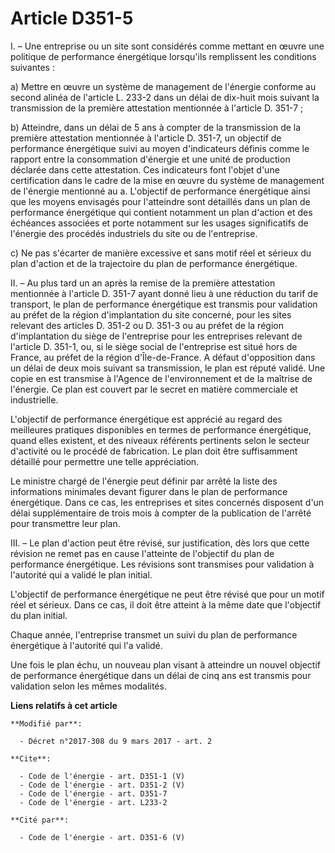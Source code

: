 # Article D351-5

I. – Une entreprise ou un site sont considérés comme mettant en œuvre une politique de performance énergétique lorsqu'ils
remplissent les conditions suivantes : 

a) Mettre en œuvre un système de management de l'énergie conforme au second alinéa de l'article L. 233-2 dans un délai de
dix-huit mois suivant la transmission de la première attestation mentionnée à l'article D. 351-7 ; 

b) Atteindre, dans un délai de 5 ans à compter de la transmission de la première attestation mentionnée à l'article D. 351-7,
un objectif de performance énergétique suivi au moyen d'indicateurs définis comme le rapport entre la consommation d'énergie
et une unité de production déclarée dans cette attestation. Ces indicateurs font l'objet d'une certification dans le cadre de
la mise en œuvre du système de management de l'énergie mentionné au a. L'objectif de performance énergétique ainsi que les
moyens envisagés pour l'atteindre sont détaillés dans un plan de performance énergétique qui contient notamment un plan
d'action et des échéances associées et porte notamment sur les usages significatifs de l'énergie des procédés industriels du
site ou de l'entreprise. 

c) Ne pas s'écarter de manière excessive et sans motif réel et sérieux du plan d'action et de la trajectoire du plan de
performance énergétique. 

II. – Au plus tard un an après la remise de la première attestation mentionnée à l'article D. 351-7 ayant donné lieu à une
réduction du tarif de transport, le plan de performance énergétique est transmis pour validation au préfet de la région
d'implantation du site concerné, pour les sites relevant des articles D. 351-2 ou D. 351-3 ou au préfet de la région
d'implantation du siège de l'entreprise pour les entreprises relevant de l'article D. 351-1, ou, si le siège social de
l'entreprise est situé hors de France, au préfet de la région d'Île-de-France. A défaut d'opposition dans un délai de deux
mois suivant sa transmission, le plan est réputé validé. Une copie en est transmise à l'Agence de l'environnement et de la
maîtrise de l'énergie. Ce plan est couvert par le secret en matière commerciale et industrielle. 

L'objectif de performance énergétique est apprécié au regard des meilleures pratiques disponibles en termes de performance
énergétique, quand elles existent, et des niveaux référents pertinents selon le secteur d'activité ou le procédé de
fabrication. Le plan doit être suffisamment détaillé pour permettre une telle appréciation. 

Le ministre chargé de l'énergie peut définir par arrêté la liste des informations minimales devant figurer dans le plan de
performance énergétique. Dans ce cas, les entreprises et sites concernés disposent d'un délai supplémentaire de trois mois à
compter de la publication de l'arrêté pour transmettre leur plan. 

III. – Le plan d'action peut être révisé, sur justification, dès lors que cette révision ne remet pas en cause l'atteinte de
l'objectif du plan de performance énergétique. Les révisions sont transmises pour validation à l'autorité qui a validé le
plan initial. 

L'objectif de performance énergétique ne peut être révisé que pour un motif réel et sérieux. Dans ce cas, il doit être
atteint à la même date que l'objectif du plan initial. 

Chaque année, l'entreprise transmet un suivi du plan de performance énergétique à l'autorité qui l'a validé. 

Une fois le plan échu, un nouveau plan visant à atteindre un nouvel objectif de performance énergétique dans un délai de cinq
ans est transmis pour validation selon les mêmes modalités.

**Liens relatifs à cet article**

	**Modifié par**:

	  - Décret n°2017-308 du 9 mars 2017 - art. 2

	**Cite**:

	  - Code de l'énergie - art. D351-1 (V)
	  - Code de l'énergie - art. D351-2 (V)
	  - Code de l'énergie - art. D351-7
	  - Code de l'énergie - art. L233-2

	**Cité par**:

	  - Code de l'énergie - art. D351-6 (V)
